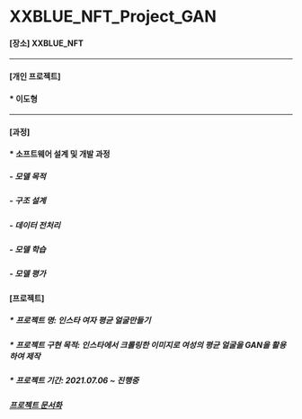 
#  XXBLUE_NFT_Project_GAN

#### [장소]  XXBLUE_NFT
***

#### [개인 프로젝트]
####   * 이도형

***
#### [과정]
####  * 소프트웨어 설계 및 개발 과정
#####    - 모델 목적
#####    - 구조 설계
#####    - 데이터 전처리
#####    - 모델 학습
#####    - 모델 평가

####  [프로젝트]
#####  * 프로젝트 명: 인스타 여자 평균 얼굴만들기
#####  * 프로젝트 구현 목적: 인스타에서 크롤링한 이미지로 여성의 평균 얼굴을 GAN을 활용하여 제작
#####  * 프로젝트 기간: 2021.07.06 ~ 진행중

##### [프로젝트 문서화][doclink]

[doclink]: https://github.com/leedohyeong/KSA_MAKING_MASK/blob/main/Document/BMP_COMB_MASK.pdf "go doc"
